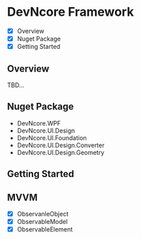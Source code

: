 # DevNcore Framework

- [x] Overview
- [x] Nuget Package
- [x] Getting Started

## Overview
TBD...

## Nuget Package
- DevNcore.WPF
- DevNcore.UI.Design
- DevNcore.UI.Foundation
- DevNcore.UI.Design.Converter
- DevNcore.UI.Design.Geometry

## Getting Started

## MVVM
- [x] ObservanleObject
- [x] ObservableModel
- [x] ObservableElement
